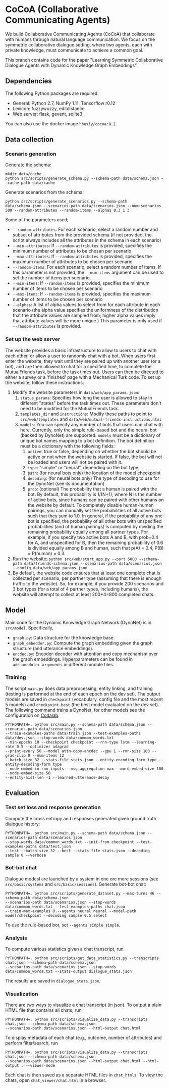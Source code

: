 # CoCoA (Collaborative Communicating Agents)                                                    
We build Collaborative Communicating Agents (CoCoA) that collaborate with humans through natural language communication. We focus on the symmetric collaborative dialogue setting, where two agents, each with private knowledge, must communicate to achieve a common goal.

This branch contains code for the paper "Learning Symmetric Collaborative Dialogue Agents with Dynamic Knowledge Graph Embeddings".

## Dependencies
The following Python packages are required.
- General: Python 2.7, NumPy 1.11, Tensorflow r0.12
- Lexicon: fuzzywuzzy, editdistance
- Web server: flask, gevent, sqlite3

You can also use the docker image `hhexiy/cocoa:0.2`.

## Data collection
### Scenario generation
Generate the schema:
```
mkdir data/cache
python src/scripts/generate_schema.py --schema-path data/schema.json --cache-path data/cache
```
Generate scenarios from the schema:
```
python src/scripts/generate_scenarios.py --schema-path data/schema.json --scenarios-path data/scenarios.json --num-scenarios 500 --random-attributes --random-items --alphas 0.3 1 3 
```
Some of the parameters used;
- `--random-attributes`: For each scenario, select a random number and subset of attributes from the provided schema (if not provided, the script always includes all the attributes in the schema in each scenario)
- `--min-attributes`: If `--random-attributes` is provided, specifies the minimum number of attributes to be chosen per scenario
- `--max-attributes`: If `--random-attributes` is provided, specifies the maximum number of attributes to be chosen per scenario
- `--random-items`: For each scenario, select a random number of items. If this parameter is not provided, the `--num-items` argument can be used to set the number of items per scenario.
- `--min-items`: If `--random-items` is provided, specifies the minimum number of items to be chosen per scenario
- `--max-items`: If `--random-items` is provided, specifies the maximum number of items to be chosen per scenario
- `--alphas`: A list of alpha values to select from for each attribute in each scenario (the alpha value specifies the uniformness of the distribution that the attribute values are sampled from; higher alpha values imply that attribute values will be more unique.)
      This parameter is only used if `--random-attributes` is provided. 

### Set up the web server
The website provides a basic infrastructure to allow to users to chat with each other, or allow a user to randomly chat with a bot.
 When users first enter the website, they wait until they are paired up with another user (or a bot), and are then allowed to chat for a specified time, to complete the MutualFriends task, before the task times out. 
 Users can then be directed to either a survey or a 'finished' page with a Mechanical Turk code.
 To set up the website, follow these instructions:
 
 1. Modify the website parameters in `data/web/app_params.json`:
     1. `status_params`: Specifies how long the user is allowed to stay in different "states" before the task times out. These parameters don't need to be modified for the MutualFriends task.
     2. `templates_dir` and `instructions`: Modify these paths to point to `src/web/templates` and `data/web/mutual-friends-instructions.html`
     3. `models`: You can specify any number of bots that users can chat with here. Currently, only the simple rule-based bot and the neural bot (backed by DynoNet) are supported. `models` must be a dictionary of unique bot names mapping to a bot definition. The bot definition must be a dictionary with the following fields:
         1. `active`: true or false, depending on whether the bot should be active or not when the website is started. If false, the bot will not be loaded and users will not be paired with it.
         2. `type`: "simple" or "neural", depending on the bot type
         3. `path`: (for neural bots only) the location of the model checkpoint
         4. `decoding`: (for neural bots only) The type of decoding to use for the DynoNet (see its documentation)
         5. `prob`: (optional) The probability that a human is paired with the bot. By default, this probability is 1/(N+1), where N is the number of active bots, since humans can be paired with other humans on the website by default. To completely disable human-human pairings, you can manually set the probabilities of all active bots such that they sum to 1.0. In general, if the probability of any one bot is specified, the probability of all 
       other bots with unspecified probabilities (and of human pairings) is computed by dividing the remaining probability equally among all partner types. For example, if you specify two active bots A and B, with prob=0.4 for A,
       and unspecified for B, then the remaining probability of 0.6 is divided equally among B and human, such that p(A) = 0.4, P(B) = P(human) = 0.3.
 2. Run the website: ```python src/web/start_app.py --port 5000 --schema-path data/friends-schema.json --scenarios-path data/scenarios.json --config data/web/app_params.json```
 3. By default, the website code ensures that at least one complete chat is collected per scenario, per partner type (assuming that there is enough traffic to the website). So, for example, if you provide 200 scenarios
  and 3 bot types (for a total of 4 partner types, including humans), the website will attempt to collect at least 200*4=800 completed chats.

## Model
Main code for the Dynamic Knowledge Graph Network (DynoNet) is in `src/model`. Specifically,
- `graph.py`: Data structure for the knowledge base.
- `graph_embedder.py`: Compute the graph embedding given the graph structure (and utterance embeddings).
- `encdec.py`: Encoder-decoder with attention and copy mechanism over the graph embeddings.
Hyperparameters can be found in `add_<module>_arguments` in different module files.

### Training
The script `main.py` does data preprocessing, entity linking, and training (testing is performed at the end of each epoch on the dev set).
The output models are saved in `checkpoint` (vocabulary, config file and the most recent 5 models) and `checkpoint-best` (the best model evaluated on the dev set). 
The following command trains a DynoNet, for other models see the configuration on [Codalab](https://worksheets.codalab.org/worksheets/0xc757f29f5c794e5eb7bfa8ca9c945573/).
```
PYTHONPATH=. python src/main.py --schema-path data/schema.json --scenarios-path data/scenarios.json
--train-examples-paths data/train.json --test-examples-paths data/dev.json --stop-words data/common_words.txt
--min-epochs 10 --checkpoint checkpoint --rnn-type lstm --learning-rate 0.5 --optimizer adagrad
--print-every 50 --model attn-copy-encdec --gpu 1 --rnn-size 100 --grad-clip 0 --num-items 12
--batch-size 32 --stats-file stats.json --entity-encoding-form type --entity-decoding-form type
--node-embed-in-rnn-inputs --msg-aggregation max --word-embed-size 100 --node-embed-size 50
--entity-hist-len -1 --learned-utterance-decay
```

## Evaluation
### Test set loss and response generation
Compute the cross entropy and responses generated given ground truth dialogue history:
```
PYTHONPATH=. python src/main.py --schema-path data/schema.json --scenarios-path data/scenarios.json
--stop-words data/common_words.txt --init-from checkpoint --test-examples-paths data/test.json
--test --batch-size 32 --best --stats-file stats.json --decoding sample 0 --verbose
```

### Bot-bot chat
Dialogue modesl are launched by a system in one ore more sessions (see `src/basic/systems` and `src/basic/sessions`).
Generate bot-bot chat:
```
PYTHONPATH=. python src/scripts/generate_dataset.py --max-turns 46 --schema-path data/schema.json
--scenarios-path data/scenarios.json --stop-words data/common_words.txt --test-examples-paths chat.json
--train-max-examples 0 --agents neural neural --model-path model/checkpoint --decoding sample 0.5 select
```
To use the rule-based bot, set `--agents simple simple`.

### Analysis
To compute various statistics given a chat transcript, run
```
PYTHONPATH=. python src/scripts/get_data_statistics.py --transcripts chat.json --schema-path data/schema.json
--scenarios-path data/scenarios.json --stop-words data/common_words.txt --stats-output dialogue_stats.json
```
The results are saved in `dialogue_stats.json`.

### Visualization
There are two ways to visualize a chat transcript (in json).
To output a plain HTML file that contains all chats, run
```
PYTHONPATH=. python src/scripts/visualize_data.py --transcripts chat.json --schema-path data/schema.json
--scenarios-path data/scenarios.json --html-output chat.html
```
To display metadata of each chat (e.g., outcome, number of attributes) and perform filter/search, run
```
PYTHONPATH=. python src/scripts/visualize_data.py --transcripts chat.json --schema-path data/schema.json
--scenarios-path data/scenarios.json --html-output chat.html --html-output . --viewer-mode
```
Each chat is then saved as a separate HTML files in `chat_htmls`. To view the chats, open `chat_viewer/chat.html` in a browser.










